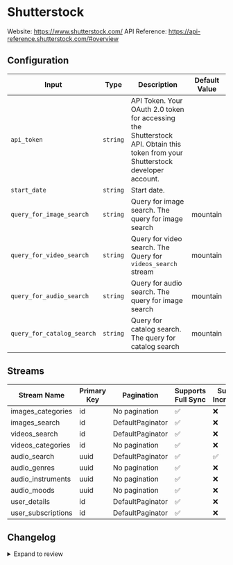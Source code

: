 # Shutterstock
Website: https://www.shutterstock.com/
API Reference: https://api-reference.shutterstock.com/#overview

## Configuration

| Input | Type | Description | Default Value |
|-------|------|-------------|---------------|
| `api_token` | `string` | API Token. Your OAuth 2.0 token for accessing the Shutterstock API. Obtain this token from your Shutterstock developer account. |  |
| `start_date` | `string` | Start date.  |  |
| `query_for_image_search` | `string` | Query for image search. The query for image search | mountain |
| `query_for_video_search` | `string` | Query for video search. The Query for `videos_search` stream | mountain |
| `query_for_audio_search` | `string` | Query for audio search. The query for image search | mountain |
| `query_for_catalog_search` | `string` | Query for catalog search. The query for catalog search | mountain |

## Streams
| Stream Name | Primary Key | Pagination | Supports Full Sync | Supports Incremental |
|-------------|-------------|------------|---------------------|----------------------|
| images_categories | id | No pagination | ✅ |  ❌  |
| images_search | id | DefaultPaginator | ✅ |  ❌  |
| videos_search | id | DefaultPaginator | ✅ |  ❌  |
| videos_categories | id | No pagination | ✅ |  ❌  |
| audio_search | uuid | DefaultPaginator | ✅ |  ✅  |
| audio_genres | uuid | No pagination | ✅ |  ❌  |
| audio_instruments | uuid | No pagination | ✅ |  ❌  |
| audio_moods | uuid | No pagination | ✅ |  ❌  |
| user_details | id | DefaultPaginator | ✅ |  ❌  |
| user_subscriptions | id | DefaultPaginator | ✅ |  ❌  |

## Changelog

<details>
  <summary>Expand to review</summary>

| Version          | Date              | Pull Request | Subject        |
|------------------|-------------------|--------------|----------------|
| 0.0.17 | 2025-08-16 | [65037](https://github.com/airbytehq/airbyte/pull/65037) | Update dependencies |
| 0.0.16 | 2025-08-02 | [64416](https://github.com/airbytehq/airbyte/pull/64416) | Update dependencies |
| 0.0.15 | 2025-07-26 | [64009](https://github.com/airbytehq/airbyte/pull/64009) | Update dependencies |
| 0.0.14 | 2025-07-20 | [63666](https://github.com/airbytehq/airbyte/pull/63666) | Update dependencies |
| 0.0.13 | 2025-07-12 | [63048](https://github.com/airbytehq/airbyte/pull/63048) | Update dependencies |
| 0.0.12 | 2025-07-05 | [62678](https://github.com/airbytehq/airbyte/pull/62678) | Update dependencies |
| 0.0.11 | 2025-06-28 | [62226](https://github.com/airbytehq/airbyte/pull/62226) | Update dependencies |
| 0.0.10 | 2025-06-21 | [61815](https://github.com/airbytehq/airbyte/pull/61815) | Update dependencies |
| 0.0.9 | 2025-06-14 | [61609](https://github.com/airbytehq/airbyte/pull/61609) | Update dependencies |
| 0.0.8 | 2025-05-25 | [60553](https://github.com/airbytehq/airbyte/pull/60553) | Update dependencies |
| 0.0.7 | 2025-05-10 | [60182](https://github.com/airbytehq/airbyte/pull/60182) | Update dependencies |
| 0.0.6 | 2025-05-04 | [59588](https://github.com/airbytehq/airbyte/pull/59588) | Update dependencies |
| 0.0.5 | 2025-04-27 | [58975](https://github.com/airbytehq/airbyte/pull/58975) | Update dependencies |
| 0.0.4 | 2025-04-19 | [58417](https://github.com/airbytehq/airbyte/pull/58417) | Update dependencies |
| 0.0.3 | 2025-04-12 | [57998](https://github.com/airbytehq/airbyte/pull/57998) | Update dependencies |
| 0.0.2 | 2025-04-05 | [57429](https://github.com/airbytehq/airbyte/pull/57429) | Update dependencies |
| 0.0.1 | 2025-04-03 | [56998](https://github.com/airbytehq/airbyte/pull/56998) | Initial release by [@btkcodedev](https://github.com/btkcodedev) via Connector Builder |

</details>
